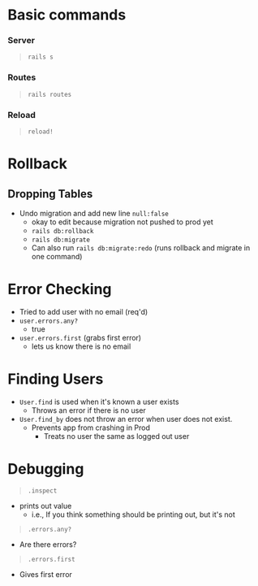 # Basic commands

### Server

> `rails s`

### Routes
> `rails routes`

### Reload

> `reload!`

# Rollback

## Dropping Tables

- Undo migration and add new line `null:false`
  - okay to edit because migration not pushed to prod yet
  - `rails db:rollback`
  - `rails db:migrate`
  - Can also run `rails db:migrate:redo` (runs rollback and migrate in one command)

# Error Checking

- Tried to add user with no email (req'd)
- `user.errors.any?`
  - true
- `user.errors.first` (grabs first error)
  - lets us know there is no email

# Finding Users

- `User.find` is used when it's known a user exists
  - Throws an error if there is no user
- `User.find_by` does not throw an error when user does not exist.
  - Prevents app from crashing in Prod
    - Treats no user the same as logged out user

# Debugging

> `.inspect`

- prints out value
  - i.e., If you think something should be printing out, but it's not

> `.errors.any?`

- Are there errors?

> `.errors.first`

- Gives first error
